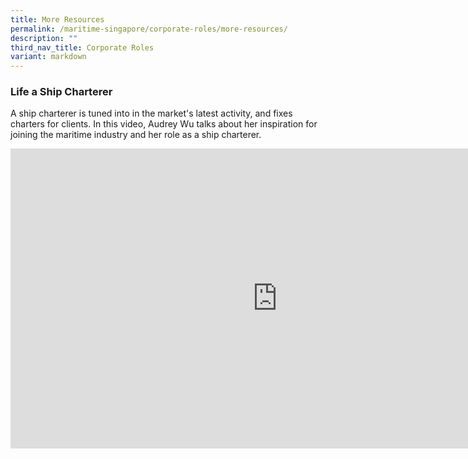 ```yaml
---
title: More Resources
permalink: /maritime-singapore/corporate-roles/more-resources/
description: ""
third_nav_title: Corporate Roles
variant: markdown
---
```

### Life a Ship Charterer
A ship charterer is tuned into in the market's latest activity, and fixes charters for clients. In this video, Audrey Wu talks about her inspiration for joining the maritime industry and her role as a ship charterer.
<iframe allowfullscreen="" allow="accelerometer; autoplay; clipboard-write; encrypted-media; gyroscope; picture-in-picture; web-share" frameborder="0" title="YouTube video player" src="https://www.youtube.com/embed/Ny-wWq85PeM?si=MtmZizr2XdQJU2PV" height="480" width="854"></iframe>